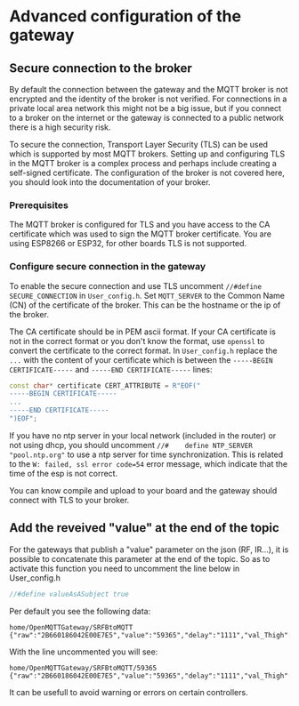 # Advanced configuration of the gateway

## Secure connection to the broker
By default the connection between the gateway and the MQTT broker is not encrypted and the identity of the broker is not verified.
For connections in a private local area network this might not be a big issue, but if you connect to a broker on the internet or the gateway is connected to a public network there is a high security risk.

To secure the connection, Transport Layer Security (TLS) can be used which is supported by most MQTT brokers.
Setting up and configuring TLS in the MQTT broker is a complex process and perhaps include creating a self-signed certificate.
The configuration of the broker is not covered here, you should look into the documentation of your broker.

### Prerequisites
The MQTT broker is configured for TLS and you have access to the CA certificate which was used to sign the MQTT broker certificate.
You are using ESP8266 or ESP32, for other boards TLS is not supported.

### Configure secure connection in the gateway
To enable the secure connection and use TLS uncomment `//#define SECURE_CONNECTION` in `User_config.h`.
Set `MQTT_SERVER` to the Common Name (CN) of the certificate of the broker.
This can be the hostname or the ip of the broker.

The CA certificate should be in PEM ascii format.
If your CA certificate is not in the correct format or you don't know the format, use `openssl` to convert the certificate to the correct format.
In `User_config.h` replace the `...` with the content of your certificate which is between the `-----BEGIN CERTIFICATE-----` and `-----END CERTIFICATE-----` lines:
```cpp
const char* certificate CERT_ATTRIBUTE = R"EOF("
-----BEGIN CERTIFICATE-----
...
-----END CERTIFICATE-----
")EOF";
```

If you have no ntp server in your local network (included in the router) or not using dhcp, you should uncomment `//#    define NTP_SERVER "pool.ntp.org"` to use a ntp server for time synchronization.
This is related to the `W: failed, ssl error code=54` error message, which indicate that the time of the esp is not correct.

You can know compile and upload to your board and the gateway should connect with TLS to your broker.

## Add the reveived "value" at the end of the topic
For the gateways that publish a "value" parameter on the json (RF, IR...), it is possible to concatenate this parameter at the end of the topic.
So as to activate this function you need to uncomment the line below in User_config.h

``` cpp
//#define valueAsASubject true 
```

Per default you see the following data:
```
home/OpenMQTTGateway/SRFBtoMQTT {"raw":"2B660186042E00E7E5","value":"59365","delay":"1111","val_Thigh":"390","val_Tlow":"1070"}
```

With the line uncommented you will see:
```
home/OpenMQTTGateway/SRFBtoMQTT/59365 {"raw":"2B660186042E00E7E5","value":"59365","delay":"1111","val_Thigh":"390","val_Tlow":"1070"}
```

It can be usefull to avoid warning or errors on certain controllers.
